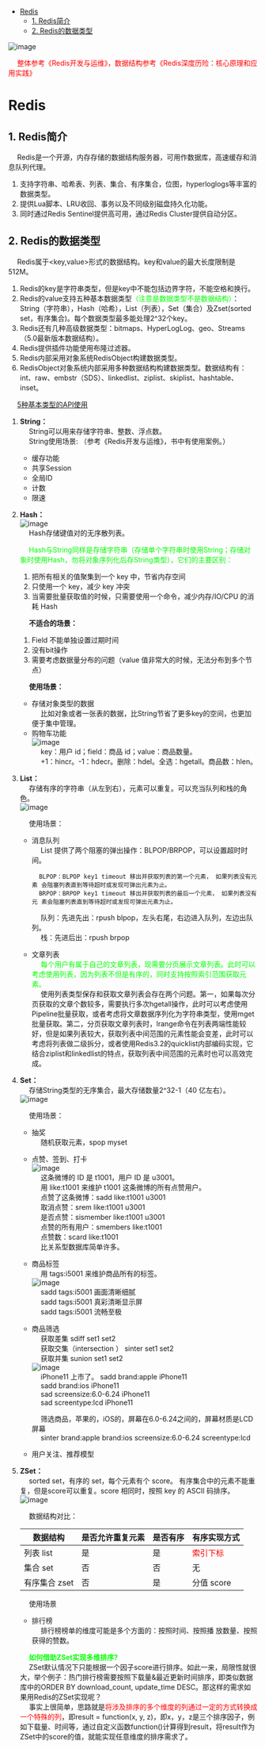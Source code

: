 
<!-- TOC -->

- [Redis](#redis)
    - [1. Redis简介](#1-redis简介)
    - [2. Redis的数据类型](#2-redis的数据类型)

<!-- /TOC -->

<!-- 

-->

![image](https://gitee.com/wt1814/pic-host/raw/master/images/microService/Redis/redis-72.png)  

&emsp; <font color="red">整体参考《Redis开发与运维》，数据结构参考《Redis深度历险：核心原理和应用实践》</font>  

# Redis  
## 1. Redis简介  
&emsp; Redis是一个开源，内存存储的数据结构服务器，可用作数据库，高速缓存和消息队列代理。  
1. 支持字符串、哈希表、列表、集合、有序集合，位图，hyperloglogs等丰富的数据类型。  
2. 提供Lua脚本、LRU收回、事务以及不同级别磁盘持久化功能。  
3. 同时通过Redis Sentinel提供高可用，通过Redis Cluster提供自动分区。  

## 2. Redis的数据类型  
&emsp; Redis属于<key,value\>形式的数据结构。key和value的最大长度限制是512M。  
1. Redis的key是字符串类型，但是key中不能包括边界字符，不能空格和换行。  
2. Redis的value支持五种基本数据类型<font color = "lime">（注意是数据类型不是数据结构）</font>：String（字符串），Hash（哈希），List（列表），Set（集合）及Zset(sorted set，有序集合)。每个数据类型最多能处理2^32个key。  
3. Redis还有几种高级数据类型：bitmaps、HyperLogLog、geo、Streams（5.0最新版本数据结构）。  
4. Redis提供插件功能使用布隆过滤器。  
5. Redis内部采用对象系统RedisObject构建数据类型。  
6. RedisObject对象系统内部采用多种数据结构构建数据类型。数据结构有：int、raw、embstr（SDS）、linkedlist、ziplist、skiplist、hashtable、inset。  

&emsp; [5种基本类型的API使用](/docs/microService/Redis/RedisAPI.md)  

1. **String：**  
&emsp; String可以用来存储字符串、整数、浮点数。  
&emsp; String使用场景: （参考《Redis开发与运维》，书中有使用案例。）  

    * 缓存功能
    * 共享Session
    * 全局ID
    * 计数  
    * 限速  

2. **Hash：**  
    ![image](https://gitee.com/wt1814/pic-host/raw/master/images/microService/Redis/redis-58.png)  
    &emsp; Hash存储键值对的无序散列表。  

    &emsp; <font color = "lime">Hash与String同样是存储字符串（存储单个字符串时使用String；存储对象时使用Hash，勿将对象序列化后存String类型），它们的主要区别：</font>  
    1. 把所有相关的值聚集到一个 key 中，节省内存空间  
    2. 只使用一个 key，减少 key 冲突  
    3. 当需要批量获取值的时候，只需要使用一个命令，减少内存/IO/CPU 的消耗 Hash 

    &emsp; **不适合的场景：** 
    1. Field 不能单独设置过期时间  
    2. 没有bit操作  
    3. 需要考虑数据量分布的问题（value 值非常大的时候，无法分布到多个节点）  

    &emsp; **使用场景：**  
    * 存储对象类型的数据  
    &emsp; 比如对象或者一张表的数据，比String节省了更多key的空间，也更加便于集中管理。  
    * 购物车功能  
    ![image](https://gitee.com/wt1814/pic-host/raw/master/images/microService/Redis/redis-60.png)  
    &emsp; key：用户 id；field：商品 id；value：商品数量。  
    &emsp; +1：hincr。-1：hdecr。删除：hdel。全选：hgetall。商品数：hlen。  

3. **List：**  
    &emsp; 存储有序的字符串（从左到右），元素可以重复。可以充当队列和栈的角色。  
    ![image](https://gitee.com/wt1814/pic-host/raw/master/images/microService/Redis/redis-61.png)  

    &emsp; 使用场景：  

    * 消息队列  
    &emsp; List 提供了两个阻塞的弹出操作：BLPOP/BRPOP，可以设置超时时间。  

            BLPOP：BLPOP key1 timeout 移出并获取列表的第一个元素， 如果列表没有元素 会阻塞列表直到等待超时或发现可弹出元素为止。  
            BRPOP：BRPOP key1 timeout 移出并获取列表的最后一个元素， 如果列表没有元 素会阻塞列表直到等待超时或发现可弹出元素为止。  

        &emsp; 队列：先进先出：rpush blpop，左头右尾，右边进入队列，左边出队列。  
        &emsp; 栈：先进后出：rpush brpop   

    * 文章列表  
    &emsp; <font color = "lime">每个用户有属于自己的文章列表，现需要分页展示文章列表。此时可以考虑使用列表，因为列表不但是有序的，同时支持按照索引范围获取元素。</font>  
    &emsp; 使用列表类型保存和获取文章列表会存在两个问题。第一，如果每次分页获取的文章个数较多，需要执行多次hgetall操作，此时可以考虑使用Pipeline批量获取，或者考虑将文章数据序列化为字符串类型，使用mget批量获取。第二，分页获取文章列表时，lrange命令在列表两端性能较好，但是如果列表较大，获取列表中间范围的元素性能会变差，此时可以考虑将列表做二级拆分，或者使用Redis3.2的quicklist内部编码实现，它结合ziplist和linkedlist的特点，获取列表中间范围的元素时也可以高效完成。  

4. **Set：**  
    &emsp; 存储String类型的无序集合，最大存储数量2^32-1（40 亿左右）。  
    ![image](https://gitee.com/wt1814/pic-host/raw/master/images/microService/Redis/redis-65.png)  

    &emsp; 使用场景：  

    * 抽奖  
    &emsp; 随机获取元素，spop myset  
    * 点赞、签到、打卡  
    ![image](https://gitee.com/wt1814/pic-host/raw/master/images/microService/Redis/redis-66.png)  
    &emsp; 这条微博的 ID 是 t1001，用户 ID 是 u3001。  
    &emsp; 用 like:t1001 来维护 t1001 这条微博的所有点赞用户。   
    &emsp; 点赞了这条微博：sadd like:t1001 u3001  
    &emsp; 取消点赞：srem like:t1001 u3001  
    &emsp; 是否点赞：sismember like:t1001 u3001  
    &emsp; 点赞的所有用户：smembers like:t1001  
    &emsp; 点赞数：scard like:t1001   
    &emsp; 比关系型数据库简单许多。  
    * 商品标签  
    &emsp; 用 tags:i5001 来维护商品所有的标签。  
    ![image](https://gitee.com/wt1814/pic-host/raw/master/images/microService/Redis/redis-67.png)  
    &emsp; sadd tags:i5001 画面清晰细腻  
    &emsp; sadd tags:i5001 真彩清晰显示屏  
    &emsp; sadd tags:i5001 流畅至极  
    * 商品筛选  
    &emsp; 获取差集 sdiff set1 set2   
    &emsp; 获取交集（intersection ） sinter set1 set2  
    &emsp; 获取并集 sunion set1 set2  
    ![image](https://gitee.com/wt1814/pic-host/raw/master/images/microService/Redis/redis-68.png)  
    &emsp; iPhone11 上市了。 sadd brand:apple iPhone11  
    &emsp; sadd brand:ios iPhone11  
    &emsp; sad screensize:6.0-6.24 iPhone11  
    &emsp; sad screentype:lcd iPhone11  

        &emsp; 筛选商品，苹果的，iOS的，屏幕在6.0-6.24之间的，屏幕材质是LCD屏幕  
        &emsp; sinter brand:apple brand:ios screensize:6.0-6.24 screentype:lcd  
    * 用户关注、推荐模型  

5. **ZSet：**  
    &emsp; sorted set，有序的 set，每个元素有个 score。 有序集合中的元素不能重复，但是score可以重复。score 相同时，按照 key 的 ASCII 码排序。  
    ![image](https://gitee.com/wt1814/pic-host/raw/master/images/microService/Redis/redis-70.png)  

    &emsp; 数据结构对比： 

    |数据结构 |是否允许重复元素 |是否有序 |有序实现方式| 
    |---|---|---|---|
    |列表 list| 是 |是 |<font color = "red">索引下标</font>| 
    |集合 set |否 |否| 无 |
    |有序集合 zset |否 |是 |分值 score|

    &emsp; 使用场景  
    * 排行榜  
    &emsp; 排行榜榜单的维度可能是多个方面的：按照时间、按照播 放数量、按照获得的赞数。 

    &emsp; **<font color = "lime">如何借助ZSet实现多维排序? </font>**  
    &emsp; ZSet默认情况下只能根据一个因子score进行排序。如此一来，局限性就很大，举个例子：热门排行榜需要按照下载量&最近更新时间排序，即类似数据库中的ORDER BY download_count, update_time DESC。那这样的需求如果用Redis的ZSet实现呢？  
    &emsp; 事实上很简单，思路就是<font color = "red">将涉及排序的多个维度的列通过一定的方式转换成一个特殊的列</font>，即result = function(x, y, z)，即x，y，z是三个排序因子，例如下载量、时间等，通过自定义函数function()计算得到result，将result作为ZSet中的score的值，就能实现任意维度的排序需求了。  

<!-- 
https://blog.csdn.net/honger_hua/article/details/106196898
-->
<!-- 
|数据类型	|可以存储的值	|操作	|使用场景|
|---|---|---|---|
|String	|字符串、整数或者浮点数	|对整个字符串或者字符串的其中一部分执行操作；对整数和浮点数执行自增或者自减操作；	|1.缓存功能，如存放序列化后的用户信息 <br/>2.计数 <br/>3.共享session <br/>4.限速，如限制用户每分钟获取验证码的速率|
|Hash	|键值对(无序散列表)	|添加、获取、移除单个键值对；获取所有键值对；检查某个键是否存在；|	1.缓存功能，如存放用户信息，相较String可减少内存空间使用|
|List	|链表 |从两端压入或者弹出元素；读取单个或者多个元素；进行修剪，只保留一个范围内对元素；	|1.消息队列，lpush+brpop实现阻塞队列<br/> 2.文章列表 <br/>3.栈：lpush+lpop = Stack <br/>4.队列：lpush+lpop = Queue|
|Set	|无序集合|添加、获取、移除单个元素； 检查一个元素是否存在于集合中； 计算交集、并集、差集；从集合里面随机获取元素；|	1.标签(Tag) <br/>2.社交|
|Zset	|有序集合 | 添加、获取、删除元素；根据分值范围或者成员来获取元素； 计算一个键对排名；|1.排行榜系统，比如点赞排名 <br/>2.社交|
-->
